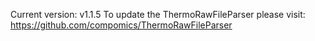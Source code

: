 Current version: v1.1.5
To update the ThermoRawFileParser please visit: https://github.com/compomics/ThermoRawFileParser
